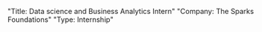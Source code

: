 "Title: Data science and Business Analytics Intern" 
"Company: The Sparks Foundations"
"Type: Internship"

